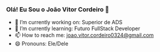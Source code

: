 ### Olá! Eu Sou o João Vitor Cordeiro 👋



- 🔭 I’m currently working on: Superior de ADS
- 🌱 I’m currently learning: Futuro FullStack Developer 
- 📫 How to reach me: joao.vitor.cordeiro0324@gmail.com
- 😄 Pronouns: Ele/Dele
